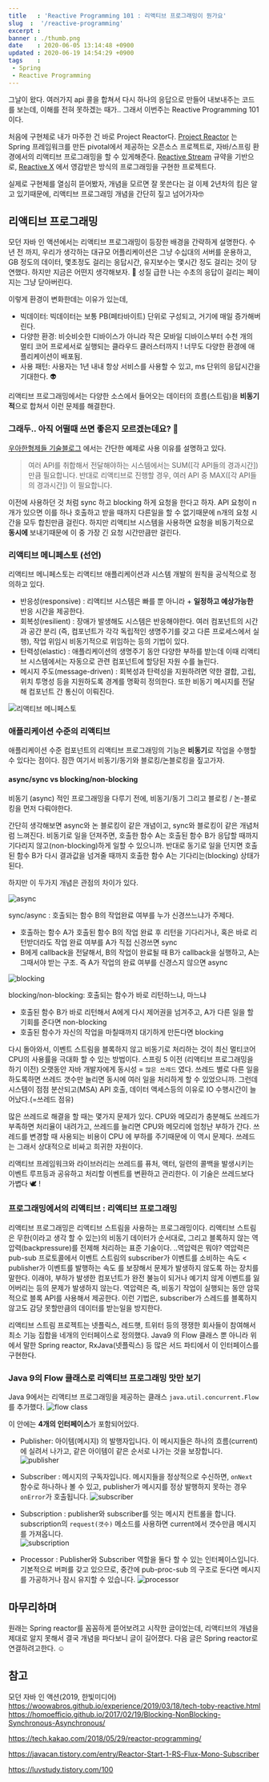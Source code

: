 ```yaml
---
title   : 'Reactive Programming 101 : 리액티브 프로그래밍이 뭔가요' 
slug  :  '/reactive-programming'
excerpt : 
banner : ./thumb.png
date    : 2020-06-05 13:14:48 +0900
updated : 2020-06-19 14:54:29 +0900
tags    : 
 - Spring
 - Reactive Programming
---
```


그날이 왔다. 여러가지 api 콜을 합쳐서 다시 하나의 응답으로 만들어 내보내주는 코드를 보는데, 이해를 전혀 못하겠는 때가.. 그래서 이번주는 Reactive Programming  101이다.

처음에 구현체로 내가 마주한 건 바로 Project Reactor다. [Project Reactor](https://projectreactor.io/) 는 Spring 프레임워크를 만든 pivotal에서 제공하는 오픈소스 프로젝트로, 자바/스프링 환경에서의 리액티브 프로그래밍을 할 수 있게해준다. [Reactive Stream](https://www.reactive-streams.org/) 규약을 기반으로, [Reactive X](https://reactivex.io/) 에서 영감받은 방식의 프로그래밍을 구현한 프로젝트다. 

실제로 구현체를 열심히 뜯어봤자, 개념을 모르면 잘 못쓴다는 걸 이제 2년차의 킴은 알고 있기때문에, 리액티브 프로그래밍 개념을 간단히 짚고 넘어가자🤓

## 리액티브 프로그래밍 

모던 자바 인 액션에서는 리액티브 프로그래밍이 등장한 배경을 간략하게 설명한다. 수년 전 까지, 우리가 생각하는 대규모 어플리케이션은 그냥 수십대의 서버를 운용하고, GB 정도의 데이터, 몇초정도 걸리는 응답시간, 유지보수는 몇시간 정도 걸리는 것이 당연했다. 하지만 지금은 어떤지 생각해보자. 🤔 성질 급한 나는 수초의 응답이 걸리는 페이지는 그냥 닫아버린다. 

이렇게 환경이 변화한데는 이유가 있는데, 

- 빅데이터: 빅데이터는 보통 PB(페타바이트) 단위로 구성되고, 거기에 매일 증가해버린다. 
- 다양한 환경: 비슷비슷한 디바이스가 아니라 작은 모바일 디바이스부터 수천 개의 멀티 코어 프로세서로 실행되는 클라우드 클러스터까지 ! 너무도 다양한 환경에 애플리케이션이 배포됨.
- 사용 패턴: 사용자는 1년 내내 항상 서비스를 사용할 수 있고, ms 단위의 응답시간을 기대한다. 👽

 리액티브 프로그래밍에서는 다양한 소스에서 들어오는 데이터의 흐름(스트림)을 **비동기적**으로 합쳐서 이런 문제를 해결한다. 

### 그래두.. 아직 어떨때 쓰면 좋은지 모르겠는데요? 🥺 
[우아한형제들 기술블로그](https://woowabros.github.io/experience/2019/03/18/tech-toby-reactive.html) 에서는 간단한 예제로 사용 이유를 설명하고 있다. 

> 여러 API를 취합해서 전달해야하는 시스템에서는 SUM([각 API들의 경과시간]) 만큼 필요합니다. 반대로 리액티브로 진행할 경우, 여러 API 중 MAX([각 API들의 경과시간]) 이 필요합니다. 

이전에 사용하던 것 처럼 sync 하고 blocking 하게 요청을 한다고 하자. API 요청이 n개가 있으면 이를 하나 호출하고 받을 때까지 다른일을 할 수 없기때문에 n개의 요청 시간을 모두 합친만큼 걸린다. 하지만 리액티브 시스템을 사용하면 요청을 비동기적으로 **동시에** 보내기때문에 이 중 가장 긴 요청 시간만큼만 걸린다. 

### 리액티브 메니페스토 (선언)

리액티브 메니페스토는 리액티브 애플리케이션과 시스템 개발의 원칙을 공식적으로 정의하고 있다. 

- 반응성(responsive) : 리액티브 시스템은 빠를 뿐 아니라 + **일정하고 예상가능한** 반응 시간을 제공한다. 
- 회복성(resilient) : 장애가 발생해도 시스템은 반응해야한다. 여러 컴포넌트의 시간과 공간 분리 (즉, 컴포넌트가 각각 독립적인 생명주기를 갖고 다른 프로세스에서 실행), 작업 위임시 비동기적으로 위임하는 등의 기법이 있다. 
- 탄력성(elastic) : 애플리케이션의 생명주기 동안 다양한 부하를 받는데 이때  리액티브 시스템에서는 자동으로 관련 컴포넌트에 할당된 자원 수를 늘린다. 
- 메시지 주도(message-driven) : 회복성과 탄력성을 지원하려면 약한 결합, 고립, 위치 투명성 등을 지원하도록 경계를 명확히 정의한다. 또한 비동기 메시지를 전달해 컴포넌트 간 통신이 이뤄진다. 
  
![리액티브 메니페스토](./reactive.png)  

### 애플리케이션 수준의 리액티브 

애플리케이션 수준 컴포넌트의 리액티브 프로그래밍의 기능은 **비동기**로 작업을 수행할 수 있다는 점이다. 잠깐 여기서 비동기/동기와 블로킹/논블로킹을 짚고가자.

#### async/sync vs blocking/non-blocking
 
비동기 (async) 적인 프로그래밍을 다루기 전에, 비동기/동기 그리고 블로킹 / 논-블로킹을 먼저 다뤄야한다. 

간단히 생각해보면 async와 논 블로킹이 같은 개념이고, sync와 블로킹이 같은 개념처럼 느껴진다. 비동기로 일을 던져주면, 호출한 함수 A는 호출된 함수 B가 응답할 때까지 기다리지 않고(non-blocking)하게 일할 수 있으니까. 반대로 동기로 일을 던지면 호출된 함수 B가 다시 결과값을 넘겨줄 때까지 호출한 함수 A는 기다리는(blocking) 상태가 된다. 

하지만 이 두가지 개념은 관점의 차이가 있다. 

![async](./async.png)

sync/async : 호출되는 함수 B의 작업완료 여부를 누가 신경쓰느냐가 주제다. 
   - 호출하는 함수 A가 호출된 함수 B의 작업 완료 후 리턴을 기다리거나, 혹은 바로 리턴받더라도 작업 완료 여부를 A가 직접 신경쓰면 sync
   - B에게 callback을 전달해서, B의 작업이 완료될 때 B가 callback을 실행하고, A는 그때서야 받는 구조. 즉 A가 작업의 완료 여부를 신경스지 않으면 async 
     
![blocking](./blocking.png)     

blocking/non-blocking: 호출되는 함수가 바로 리턴하느냐, 마느냐 
  - 호출된 함수 B가 바로 리턴해서 A에게 다시 제어권을 넘겨주고, A가 다른 일을 할 기회를 준다면 non-blocking
  - 호출된 함수가 자신의 작업을 마칠때까지 대기하게 만든다면 blocking 
    
다시 돌아와서, 이벤트 스트림을 블록하지 않고 비동기로 처리하는 것이 최신 멀티코어 CPU의 사용률을 극대화 할 수 있는 방법이다. 
스프링 5 이전 (리액티브 프로그래밍을 하기 이전) 오랫동안 자바 개발자에게 동시성 = `많은 쓰레드` 였다. 쓰레드 별로 다른 일을 하도록하면 쓰레드 갯수만 늘리면 동시에 여러 일을 처리하게 할 수 있었으니까. 그런데 시스템이 점점 분산되고(MSA) API 호출, 데이터 액세스등의 이유로 IO 수행시간이 늘어났다.(=쓰레드 점유) 

많은 쓰레드로 해결을 할 때는 몇가지  문제가 있다. CPU와 메모리가 충분해도 쓰레드가 부족하면 처리율이 내려가고, 쓰레드를 늘리면 CPU와 메모리에 엄청난 부하가 간다. 쓰레드를 변경할 때 사용되는 비용이 CPU 에 부하를 주기때문에 이 역시 문제다. 쓰레드는 그래서 상대적으로 비싸고 희귀한 자원이다. 

리액티브 프레임워크와 라이브러리는 쓰레드를 퓨처, 액터, 일련의 콜백을 발생시키는 이벤트 루프등과 공유하고 처리할 이벤트를 변환하고 관리한다. 이 기술은 쓰레드보다 가볍다 🕊 ! 

### 프로그래밍에서의 리액티브 : 리액티브 프로그래밍 

리액티브 프로그래밍은 리액티브 스트림을 사용하는 프로그래밍이다. 리액티브 스트림은 무한(이라고 생각 할 수 있는)의 비동기 데이터가 순서대로, 그리고 블록하지 않는 역압력(backpressure)를 전제해 처리하는 표준 기술이다. ..역압력은 뭐야?
역압력은 pub-sub 프로토콜에서 이벤트 스트림의 subscriber가 이벤트를 소비하는 속도 < publisher가 이벤트를 발행하는 속도 를 보장해서 문제가 발생하지 않도록 하는 장치를 말한다. 이래야, 부하가 발생한 컴포넌트가 완전 불능이 되거나 예기치 않게 이벤트를 잃어버리는 등의 문제가 발생하지 않는다. 역압력은 즉, 비동기 작업이 실행되는 동안 암묵적으로 블록 API를 사용해서 제공한다. 이런 기법은, subscriber가 스레드를 블록하지 않고도 감당 못할만큼의 데이터를 받는일을 방지한다. 

리액티브 스트림 프로젝트는 넷플릭스, 레드햇, 트위터 등의 쟁쟁한 회사들이 참여해서 최소 기능 집합을 네개의 인터페이스로 정의했다. Java9 의 Flow 클래스 뿐 아니라 위에서 말한 Spring reactor, RxJava(넷플릭스) 등 많은 서드 파티에서 이 인터페이스를 구현한다. 

### Java 9의 Flow 클래스로 리액티브 프로그래밍  맛만 보기 
Java 9에서는 리액티브 프로그래밍을 제공하는 클래스 `java.util.concurrent.Flow` 를 추가했다. 
![flow class](./flow.png)

이 안에는 **4개의 인터페이스**가 포함되어있다. 

- Publisher: 아이템(메시지) 의 발행자입니다. 이 메시지들은 하나의 흐름(current)에 실려서 나가고, 같은 아이템이 같은 순서로 나가는 것을 보장합니다.  
  ![publisher](./pub.png)

- Subscriber : 메시지의 구독자입니다. 메시지들을 정상적으로 수신하면, `onNext` 함수로 하나하나 볼 수 있고, publisher가 메시지를 정상 발행하지 못하는 경우 `onError`가 호출됩니다. 
 ![subscriber](./subscriber.png)

- Subscription : publisher와 subscriber를 잇는 메시지 컨트롤을 합니다. subscription의 `request(갯수)` 메소드를 사용하면 current에서 갯수만큼 메시지를 가져옵니다.  
 ![subscription](./subscription.png)

- Processor : Publisher와 Subscriber 역할을 둘다 할 수 있는 인터페이스입니다. 기본적으로 버퍼를 갖고 있으므로, 중간에 pub-proc-sub 의 구조로 둔다면 메시지를 가공하거나 잠시 유지할 수 있습니다. 
  ![processor](./processor.png) 
  


## 마무리하며 
원래는 Spring reactor를 꼼꼼하게 뜯어보려고 시작한 글이었는데, 리액티브의 개념을 제대로 알지 못해서 결국 개념을 파다보니 글이 길어졌다. 다음 글은 Spring reactor로 연결하려고한다. ☺️ 

## 참고 
모던 자바 인 액션(2019, 한빛미디어) 
https://woowabros.github.io/experience/2019/03/18/tech-toby-reactive.html
https://homoefficio.github.io/2017/02/19/Blocking-NonBlocking-Synchronous-Asynchronous/

https://tech.kakao.com/2018/05/29/reactor-programming/

https://javacan.tistory.com/entry/Reactor-Start-1-RS-Flux-Mono-Subscriber

https://luvstudy.tistory.com/100
